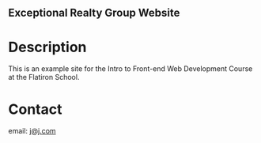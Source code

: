 Exceptional Realty Group Website
---

# Description

This is an example site for the Intro to Front-end Web Development Course at the Flatiron School.

# Contact

email: j@j.com
